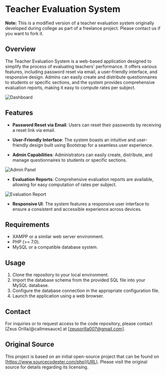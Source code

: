 # Teacher Evaluation System

**Note:** This is a modified version of a teacher evaluation system originally developed during college as part of a freelance project. Please contact us if you want to fork it.

## Overview

The Teacher Evaluation System is a web-based application designed to simplify the process of evaluating teachers' performance. 
It offers various features, including password reset via email, a user-friendly interface, and responsive design. Admins can easily create and distribute questionnaires to students or specific sections, and the system provides comprehensive evaluation reports, making it easy to compute rates per subject.

![Dashboard](/images/dashboard.png)

## Features

- **Password Reset via Email**: Users can reset their passwords by receiving a reset link via email.

- **User-Friendly Interface**: The system boasts an intuitive and user-friendly design built using Bootstrap for a seamless user experience.

- **Admin Capabilities**: Administrators can easily create, distribute, and manage questionnaires to students or specific sections.

![Admin Panel](/images/admin_panel.png)

- **Evaluation Reports**: Comprehensive evaluation reports are available, allowing for easy computation of rates per subject.

![Evaluation Report](/images/evaluation_report.png)

- **Responsive UI**: The system features a responsive user interface to ensure a consistent and accessible experience across devices.

## Requirements

- XAMPP or a similar web server environment.
- PHP (>= 7.0).
- MySQL or a compatible database system.

## Usage

1. Clone the repository to your local environment.
2. Import the database schema from the provided SQL file into your MySQL database.
3. Configure the database connection in the appropriate configuration file.
4. Launch the application using a web browser.

## Contact

For inquiries or to request access to the code repository, please contact [Zeus Orilla/@callmesauce] at [zeusorilla007@gmail.com].

## Original Source

This project is based on an initial open-source project that can be found on [https://www.sourcecodester.com/php](URL). Please visit the original source for details regarding its licensing.
